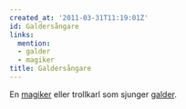 ```yaml
---
created_at: '2011-03-31T11:19:01Z'
id: Galdersångare
links:
  mention:
  - galder
  - magiker
title: Galdersångare
---
```


En [magiker] eller trollkarl som sjunger [galder].

  [magiker]: magiker
  [galder]: galder